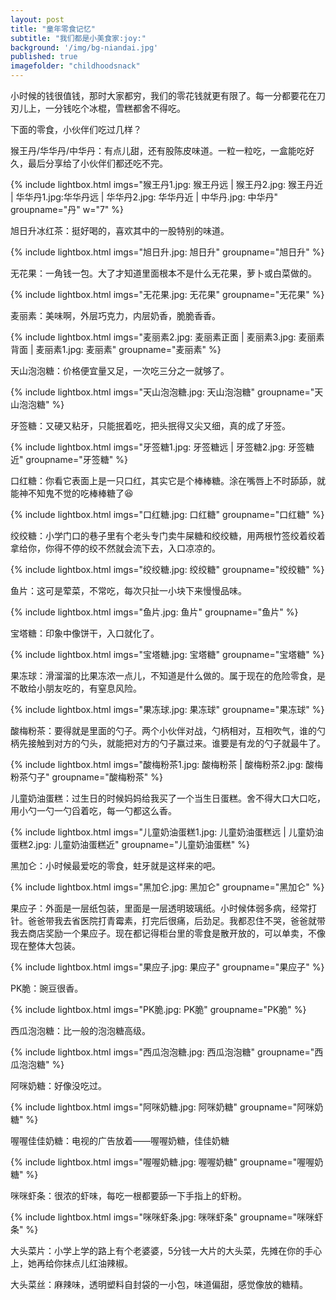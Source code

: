 ```yaml
---
layout: post
title: "童年零食记忆"
subtitle: "我们都是小美食家:joy:"
background: '/img/bg-niandai.jpg'
published: true
imagefolder: "childhoodsnack"
---
```


小时候的钱很值钱，那时大家都穷，我们的零花钱就更有限了。每一分都要花在刀刃儿上，一分钱吃个冰棍，雪糕都舍不得吃。

下面的零食，小伙伴们吃过几样？

猴王丹/华华丹/中华丹：有点儿甜，还有股陈皮味道。一粒一粒吃，一盒能吃好久，最后分享给了小伙伴们都还吃不完。

{% include lightbox.html imgs="猴王丹1.jpg: 猴王丹远 | 猴王丹2.jpg: 猴王丹近 | 华华丹1.jpg:华华丹远 | 华华丹2.jpg: 华华丹近 | 中华丹.jpg: 中华丹" groupname="丹" w="7" %}

旭日升冰红茶：挺好喝的，喜欢其中的一股特别的味道。

{% include lightbox.html imgs="旭日升.jpg: 旭日升" groupname="旭日升" %}

无花果：一角钱一包。大了才知道里面根本不是什么无花果，萝卜或白菜做的。

{% include lightbox.html imgs="无花果.jpg: 无花果" groupname="无花果" %}

麦丽素：美味啊，外层巧克力，内层奶香，脆脆香香。

{% include lightbox.html imgs="麦丽素2.jpg: 麦丽素正面 | 麦丽素3.jpg: 麦丽素背面 | 麦丽素1.jpg: 麦丽素" groupname="麦丽素" %}

天山泡泡糖：价格便宜量又足，一次吃三分之一就够了。

{% include lightbox.html imgs="天山泡泡糖.jpg: 天山泡泡糖" groupname="天山泡泡糖" %}

牙签糖：又硬又粘牙，只能抿着吃，把头抿得又尖又细，真的成了牙签。

{% include lightbox.html imgs="牙签糖1.jpg: 牙签糖远 | 牙签糖2.jpg: 牙签糖近" groupname="牙签糖" %}

口红糖：你看它表面上是一只口红，其实它是个棒棒糖。涂在嘴唇上不时舔舔，就能神不知鬼不觉的吃棒棒糖了:laughing:

{% include lightbox.html imgs="口红糖.jpg: 口红糖" groupname="口红糖" %}

绞绞糖：小学门口的巷子里有个老头专门卖牛屎糖和绞绞糖，用两根竹签绞着绞着拿给你，你得不停的绞不然就会流下去，入口凉凉的。

{% include lightbox.html imgs="绞绞糖.jpg: 绞绞糖" groupname="绞绞糖" %}

鱼片：这可是荤菜，不常吃，每次只扯一小块下来慢慢品味。

{% include lightbox.html imgs="鱼片.jpg: 鱼片" groupname="鱼片" %}

宝塔糖：印象中像饼干，入口就化了。

{% include lightbox.html imgs="宝塔糖.jpg: 宝塔糖" groupname="宝塔糖" %}

果冻球：滑溜溜的比果冻浓一点儿，不知道是什么做的。属于现在的危险零食，是不敢给小朋友吃的，有窒息风险。

{% include lightbox.html imgs="果冻球.jpg: 果冻球" groupname="果冻球" %}

酸梅粉茶：要得就是里面的勺子。两个小伙伴对战，勺柄相对，互相吹气，谁的勺柄先接触到对方的勺头，就能把对方的勺子赢过来。谁要是有龙的勺子就最牛了。

{% include lightbox.html imgs="酸梅粉茶1.jpg: 酸梅粉茶 | 酸梅粉茶2.jpg: 酸梅粉茶勺子" groupname="酸梅粉茶" %}

儿童奶油蛋糕：过生日的时候妈妈给我买了一个当生日蛋糕。舍不得大口大口吃，用小勺一勺一勺舀着吃，每一勺都这么香。

{% include lightbox.html imgs="儿童奶油蛋糕1.jpg: 儿童奶油蛋糕远 | 儿童奶油蛋糕2.jpg: 儿童奶油蛋糕近" groupname="儿童奶油蛋糕" %}

黑加仑：小时候最爱吃的零食，蛀牙就是这样来的吧。

{% include lightbox.html imgs="黑加仑.jpg: 黑加仑" groupname="黑加仑" %}

果应子：外面是一层纸包装，里面是一层透明玻璃纸。小时候体弱多病，经常打针。爸爸带我去省医院打青霉素，打完后很痛，后劲足。我都忍住不哭，爸爸就带我去商店奖励一个果应子。现在都记得柜台里的零食是散开放的，可以单卖，不像现在整体大包装。

{% include lightbox.html imgs="果应子.jpg: 果应子" groupname="果应子" %}

PK脆：豌豆很香。

{% include lightbox.html imgs="PK脆.jpg: PK脆" groupname="PK脆" %}

西瓜泡泡糖：比一般的泡泡糖高级。

{% include lightbox.html imgs="西瓜泡泡糖.jpg: 西瓜泡泡糖" groupname="西瓜泡泡糖" %}

阿咪奶糖：好像没吃过。

{% include lightbox.html imgs="阿咪奶糖.jpg: 阿咪奶糖" groupname="阿咪奶糖" %}

喔喔佳佳奶糖：电视的广告放着——喔喔奶糖，佳佳奶糖

{% include lightbox.html imgs="喔喔奶糖.jpg: 喔喔奶糖" groupname="喔喔奶糖" %}

咪咪虾条：很浓的虾味，每吃一根都要舔一下手指上的虾粉。

{% include lightbox.html imgs="咪咪虾条.jpg: 咪咪虾条" groupname="咪咪虾条" %}

大头菜片：小学上学的路上有个老婆婆，5分钱一大片的大头菜，先摊在你的手心上，她再给你抹点儿红油辣椒。

大头菜丝：麻辣味，透明塑料自封袋的一小包，味道偏甜，感觉像放的糖精。